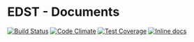 # EDST - Documents

[![Build Status](https://travis-ci.org/IceDragon200/edst-documents.svg?branch=master)](https://travis-ci.org/IceDragon200/edst-documents)
[![Code Climate](https://codeclimate.com/github/IceDragon200/edst-documents/badges/gpa.svg)](https://codeclimate.com/github/IceDragon200/edst-documents)
[![Test Coverage](https://codeclimate.com/github/IceDragon200/edst-documents/badges/coverage.svg)](https://codeclimate.com/github/IceDragon200/edst-documents)
[![Inline docs](http://inch-ci.org/github/IceDragon200/edst-documents.svg?branch=master)](http://inch-ci.org/github/IceDragon200/edst-documents)
